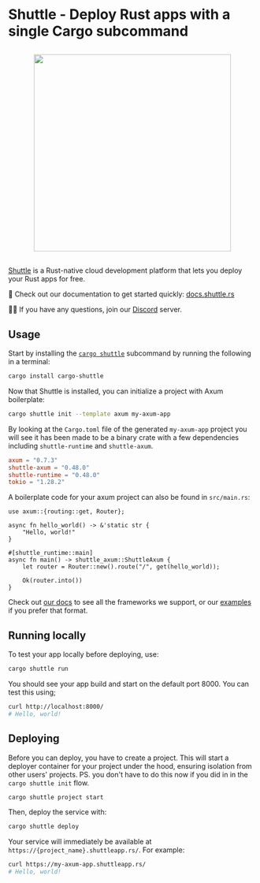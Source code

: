 # Shuttle - Deploy Rust apps with a single Cargo subcommand

<div style="display: flex; margin-top: 30px; margin-bottom: 30px;">
<img src="https://raw.githubusercontent.com/shuttle-hq/shuttle/main/assets/logo-rectangle-transparent.png" width="400px" style="margin-left: auto; margin-right: auto;"/>
</div>

[Shuttle](https://www.shuttle.rs/) is a Rust-native cloud development platform that lets you deploy your Rust apps for free.

📖 Check out our documentation to get started quickly: [docs.shuttle.rs](https://docs.shuttle.rs)

🙋‍♂️ If you have any questions, join our [Discord](https://discord.gg/shuttle) server.

## Usage

Start by installing the [`cargo shuttle`](https://docs.rs/crate/cargo-shuttle/latest) subcommand by running the following in a terminal:

```bash
cargo install cargo-shuttle
```

Now that Shuttle is installed, you can initialize a project with Axum boilerplate:

```bash
cargo shuttle init --template axum my-axum-app
```

By looking at the `Cargo.toml` file of the generated `my-axum-app` project you will see it has been made to
be a binary crate with a few dependencies including `shuttle-runtime` and `shuttle-axum`.

```toml
axum = "0.7.3"
shuttle-axum = "0.48.0"
shuttle-runtime = "0.48.0"
tokio = "1.28.2"
```

A boilerplate code for your axum project can also be found in `src/main.rs`:

```rust,no_run
use axum::{routing::get, Router};

async fn hello_world() -> &'static str {
    "Hello, world!"
}

#[shuttle_runtime::main]
async fn main() -> shuttle_axum::ShuttleAxum {
    let router = Router::new().route("/", get(hello_world));

    Ok(router.into())
}
```

Check out [our docs](https://docs.shuttle.rs/introduction/welcome) to see all the frameworks we support, or
our [examples](https://github.com/shuttle-hq/shuttle-examples) if you prefer that format.

## Running locally

To test your app locally before deploying, use:

```bash
cargo shuttle run
```

You should see your app build and start on the default port 8000. You can test this using;

```bash
curl http://localhost:8000/
# Hello, world!
```

## Deploying

Before you can deploy, you have to create a project. This will start a deployer container for your
project under the hood, ensuring isolation from other users' projects. PS. you don't have to do this
now if you did in in the `cargo shuttle init` flow.

```bash
cargo shuttle project start
```

Then, deploy the service with:

```bash
cargo shuttle deploy
```

Your service will immediately be available at `https://{project_name}.shuttleapp.rs/`. For example:

```bash
curl https://my-axum-app.shuttleapp.rs/
# Hello, world!
```
